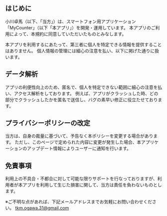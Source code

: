 ## はじめに
小川卓馬（以下、「当方」）は、スマートフォン用アプリケーション「MyCounter」（以下「本アプリ」）を開発・運用しています。
本アプリのご利用によって、本規約に同意していただいたものとみなします。

本アプリを利用するにあたって、第三者に個人を特定できる情報を提供することはありません。
個人情報の管理には細心の注意を払い、以下に掲げた通りに扱います。

## データ解析
アプリの利便性向上のため、匿名で、個人を特定できない範囲に細心の注意を払い、アクセス解析をしております。
例えば、アプリがクラッシュした時、どの部分でクラッシュしたかを匿名で送信し、バグの素早い修正に役立たせております。
 
 ## プライバシーポリシーの改定
 当方は、自身の裁量に基づいて、予告なく本ポリシーを変更する場合があります。
 ただし、このページで定められた内容に変更が発生した場合、本アプリケーションのアップデート情報によりユーザーに通知を行います。

 ## 免責事項
 利用上の不具合・不都合に対して可能な限りサポートを行なっておりますが、利用者が本アプリを利用して生じた損害に関して、当方は責任を負わないものとします。

※ご不明な点があれば、下記メールアドレスまでお気軽にお問い合わせください。
tkm.ogawa.31@gmail.com
